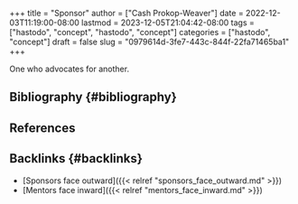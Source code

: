 +++
title = "Sponsor"
author = ["Cash Prokop-Weaver"]
date = 2022-12-03T11:19:00-08:00
lastmod = 2023-12-05T21:04:42-08:00
tags = ["hastodo", "concept", "hastodo", "concept"]
categories = ["hastodo", "concept"]
draft = false
slug = "0979614d-3fe7-443c-844f-22fa71465ba1"
+++

One who advocates for another.


## Bibliography {#bibliography}

## References

<style>.csl-entry{text-indent: -1.5em; margin-left: 1.5em;}</style><div class="csl-bib-body">
</div>


## Backlinks {#backlinks}

-   [Sponsors face outward]({{< relref "sponsors_face_outward.md" >}})
-   [Mentors face inward]({{< relref "mentors_face_inward.md" >}})
